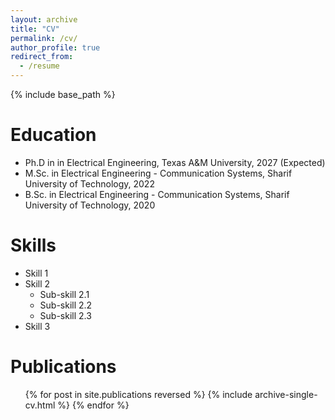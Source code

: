 ```yaml
---
layout: archive
title: "CV"
permalink: /cv/
author_profile: true
redirect_from:
  - /resume
---
```


{% include base_path %}

Education
======
* Ph.D in in Electrical Engineering, Texas A&M University, 2027 (Expected)
* M.Sc. in Electrical Engineering - Communication Systems, Sharif University of Technology, 2022
* B.Sc. in Electrical Engineering - Communication Systems, Sharif University of Technology, 2020

  
Skills
======
* Skill 1
* Skill 2
  * Sub-skill 2.1
  * Sub-skill 2.2
  * Sub-skill 2.3
* Skill 3

Publications
======
  <ul>{% for post in site.publications reversed %}
    {% include archive-single-cv.html %}
  {% endfor %}</ul>
